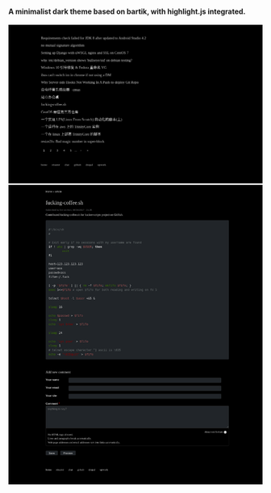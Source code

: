 #### A minimalist dark theme based on bartik, with highlight.js integrated.

![screenshot0](./screenshot_0.png)
![screenshot](./screenshot.png)
